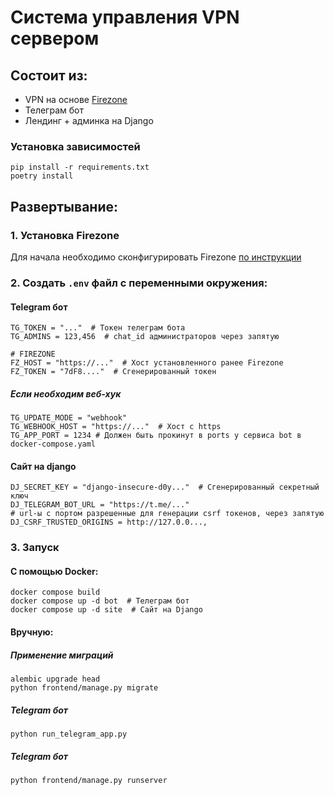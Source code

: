 # Система управления VPN сервером

## Состоит из:
- VPN на основе [Firezone](https://www.firezone.dev/)
- Телеграм бот
- Лендинг + админка на Django

### Установка зависимостей
```
pip install -r requirements.txt
poetry install
```



## Развертывание:

### 1. Установка Firezone
Для начала необходимо сконфигурировать Firezone [по инструкции](https://www.firezone.dev/docs/deploy)


### 2. Создать `.env` файл с переменными окружения:
#### Telegram бот
```
TG_TOKEN = "..."  # Токен телеграм бота
TG_ADMINS = 123,456  # chat_id администраторов через запятую 

# FIREZONE
FZ_HOST = "https://..."  # Хост установленного ранее Firezone
FZ_TOKEN = "7dF8...."  # Сгенерированный токен
```
##### _Если необходим веб-хук_ 
```
TG_UPDATE_MODE = "webhook"
TG_WEBHOOK_HOST = "https://..."  # Хост с https
TG_APP_PORT = 1234 # Должен быть прокинут в ports у сервиса bot в docker-compose.yaml
```
#### Сайт на django
```
DJ_SECRET_KEY = "django-insecure-d0y..."  # Сгенерированный секретный ключ
DJ_TELEGRAM_BOT_URL = "https://t.me/..."
# url-ы с портом разрешенные для генерации csrf токенов, через запятую
DJ_CSRF_TRUSTED_ORIGINS = http://127.0.0..., 
```


### 3. Запуск
#### С помощью Docker:
```
docker compose build
docker compose up -d bot  # Телеграм бот
docker compose up -d site  # Сайт на Django
```

#### Вручную:
##### Применение миграций
```
alembic upgrade head
python frontend/manage.py migrate
```
##### Telegram бот
```
python run_telegram_app.py
```
##### Telegram бот
```
python frontend/manage.py runserver
```
